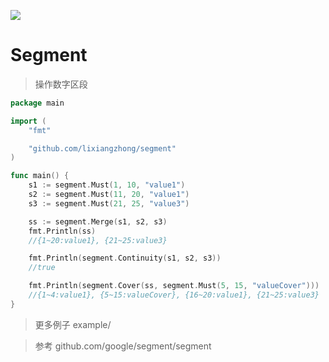 [![](https://pkg.go.dev/badge/github.com/lixiangzhong/segment)](https://pkg.go.dev/github.com/lixiangzhong/segment)

# Segment

> 操作数字区段

```go
package main

import (
	"fmt"

	"github.com/lixiangzhong/segment"
)

func main() {
	s1 := segment.Must(1, 10, "value1")
	s2 := segment.Must(11, 20, "value1")
	s3 := segment.Must(21, 25, "value3")

	ss := segment.Merge(s1, s2, s3)
	fmt.Println(ss)
	//{1~20:value1}, {21~25:value3}

	fmt.Println(segment.Continuity(s1, s2, s3))
	//true

	fmt.Println(segment.Cover(ss, segment.Must(5, 15, "valueCover")))
	//{1~4:value1}, {5~15:valueCover}, {16~20:value1}, {21~25:value3}
}

```

> 更多例子 example/

> 参考 github.com/google/segment/segment

